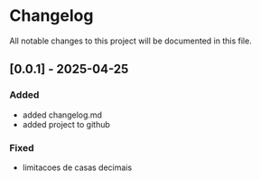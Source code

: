 # Changelog

All notable changes to this project will be documented in this file.

## [0.0.1] - 2025-04-25

### Added

- added changelog.md
- added project to github

### Fixed

- limitacoes de casas decimais